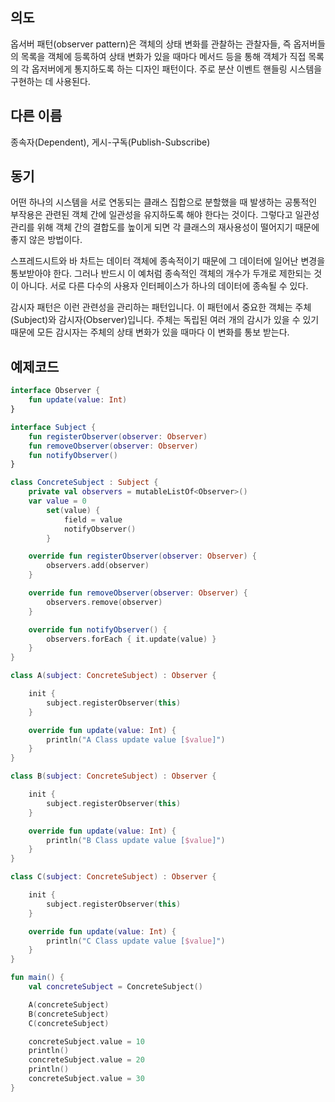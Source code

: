 ## 의도
옵서버 패턴(observer pattern)은 객체의 상태 변화를 관찰하는 관찰자들, 즉 옵저버들의 목록을 객체에 등록하여 상태 변화가 있을 때마다 메서드 등을 통해 객체가 직접 목록의 각 옵저버에게 통지하도록 하는 디자인 패턴이다. 주로 분산 이벤트 핸들링 시스템을 구현하는 데 사용된다.

## 다른 이름
종속자(Dependent), 게시-구독(Publish-Subscribe)

## 동기
어떤 하나의 시스템을 서로 연동되는 클래스 집합으로 분할했을 때 발생하는 공통적인 부작용은 관련된 객체 간에 일관성을 유지하도록 해야 한다는 것이다. 그렇다고 일관성 관리를 위해 객체 간의 결합도를 높이게 되면 각 클래스의 재사용성이 떨어지기 때문에 좋지 않은 방법이다.

스프레드시트와 바 차트는 데이터 객체에 종속적이기 때문에 그 데이터에 일어난 변경을 통보받아야 한다. 그러나 반드시 이 예처럼 종속적인 객체의 개수가 두개로 제한되는 것이 아니다. 서로 다른 다수의 사용자 인터페이스가 하나의 데이터에 종속될 수 있다.

감시자 패턴은 이런 관련성을 관리하는 패턴입니다. 이 패턴에서 중요한 객체는 주체(Subject)와 감시자(Observer)입니다. 주체는 독립된 여러 개의 감시가 있을 수 있기때문에 모든 감시자는 주체의 상태 변화가 있을 때마다 이 변화를 통보 받는다.

## 예제코드
```kotlin
interface Observer {
    fun update(value: Int)
}

interface Subject {
    fun registerObserver(observer: Observer)
    fun removeObserver(observer: Observer)
    fun notifyObserver()
}

class ConcreteSubject : Subject {
    private val observers = mutableListOf<Observer>()
    var value = 0
        set(value) {
            field = value
            notifyObserver()
        }

    override fun registerObserver(observer: Observer) {
        observers.add(observer)
    }

    override fun removeObserver(observer: Observer) {
        observers.remove(observer)
    }

    override fun notifyObserver() {
        observers.forEach { it.update(value) }
    }
}

class A(subject: ConcreteSubject) : Observer {

    init {
        subject.registerObserver(this)
    }

    override fun update(value: Int) {
        println("A Class update value [$value]")
    }
}

class B(subject: ConcreteSubject) : Observer {

    init {
        subject.registerObserver(this)
    }

    override fun update(value: Int) {
        println("B Class update value [$value]")
    }
}

class C(subject: ConcreteSubject) : Observer {

    init {
        subject.registerObserver(this)
    }

    override fun update(value: Int) {
        println("C Class update value [$value]")
    }
}

fun main() {
    val concreteSubject = ConcreteSubject()

    A(concreteSubject)
    B(concreteSubject)
    C(concreteSubject)

    concreteSubject.value = 10
    println()
    concreteSubject.value = 20
    println()
    concreteSubject.value = 30
}
```